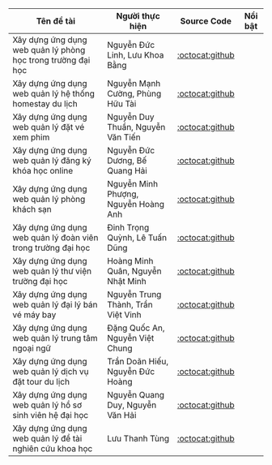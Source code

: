 | Tên đề tài                                                        | Người thực hiện                                                                 | Source Code                          | Nổi bật |
|-------------------------------------------------------------------|--------------------------------------------------------------------------------------|--------------------------------------|---------|
| Xây dựng ứng dụng web quản lý phòng học trong trường đại học      | Nguyễn Đức Linh, Lưu Khoa Bằng                                                     | [:octocat:github](https://github.com/linhjue/quanlyphonghoc) |         |
| Xây dựng ứng dụng web quản lý hệ thống homestay du lịch           | Nguyễn Mạnh Cường, Phùng Hữu Tài                                                   | [:octocat:github](https://github.com/Dragonkin1402/Nhom2-QLHomestay.git) |         |
| Xây dựng ứng dụng web quản lý đặt vé xem phim                     | Nguyễn Duy Thuần, Nguyễn Văn Tiến                                                  | [:octocat:github](https://github.com/NVT-Master/WebPhim) |         |
| Xây dựng ứng dụng web quản lý đăng ký khóa học online             | Nguyễn Đức Dương, Bế Quang Hải                                                     | [:octocat:github](https://github.com/Duongx66/Nhom4) |         |
| Xây dựng ứng dụng web quản lý phòng khách sạn                     | Nguyễn Minh Phượng, Nguyễn Hoàng Anh                                               | [:octocat:github](https://github.com/1677030156NguyenMinhPhuongKHMT17-01/Nhom5_XayDungWebQuanLyPhongKhachSan) |         |
| Xây dựng ứng dụng web quản lý đoàn viên trong trường đại học      | Đinh Trọng Quỳnh, Lê Tuấn Dũng                                                     | [:octocat:github](https://github.com/tyanzuq2811/BTL_Quan_ly_doan_vien.git) |         |
| Xây dựng ứng dụng web quản lý thư viện trường đại học             | Hoàng Minh Quân, Nguyễn Nhật Minh                                                  | [:octocat:github](https://github.com/quan210905/Nhom-7) |         |
| Xây dựng ứng dụng web quản lý đại lý bán vé máy bay               | Nguyễn Trung Thành, Trần Việt Vinh                                                 | [:octocat:github](https://github.com/thanh1771040022/TrungThanhk17) |         |
| Xây dựng ứng dụng web quản lý trung tâm ngoại ngữ                 | Đặng Quốc An, Nguyễn Việt Chung                                                    | [:octocat:github](https://github.com/chung445/Manguonmo_nhom9) |         |
| Xây dựng ứng dụng web quản lý dịch vụ đặt tour du lịch            | Trần Doãn Hiếu, Nguyễn Đức Hoàng                                                   | [:octocat:github](https://github.com/hieutd105/Nhom10_QL-tourdulich) |         |
| Xây dựng ứng dụng web quản lý hồ sơ sinh viên hệ đại học          | Nguyễn Quang Duy, Nguyễn Văn Hải                                                   | [:octocat:github](https://github.com/nguyenhai1701/nguyenhai1701-Nhom11_XayDungWebQuanLyHoSoSinhVienHeDaiHoc) |         |
| Xây dựng ứng dụng web quản lý đề tài nghiên cứu khoa học          | Lưu Thanh Tùng                                                                     | [:octocat:github](https://github.com/ThanhTung-KHMT-1701/ThanhTung-FIT4111-OpenSourceSoftwareDevelopment) |         |
